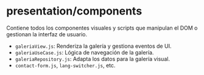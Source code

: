 # presentation/components

Contiene todos los componentes visuales y scripts que manipulan el DOM o gestionan la interfaz de usuario.

- `galeriaView.js`: Renderiza la galería y gestiona eventos de UI.
- `galeriaUseCase.js`: Lógica de navegación de la galería.
- `galeriaRepository.js`: Adapta los datos para la galería visual.
- `contact-form.js`, `lang-switcher.js`, etc.
